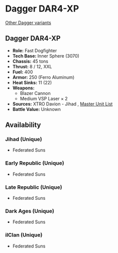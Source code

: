 # Dagger DAR4-XP 

[Other Dagger variants](../dagger.md) 

## Dagger DAR4-XP 

- **Role:** Fast Dogfighter 
- **Tech Base:** Inner Sphere (3070) 
- **Chassis:** 45 tons 
- **Thrust:** 8 / 12, XXL 
- **Fuel:** 400 
- **Armor:** 250 (Ferro Aluminum) 
- **Heat Sinks:** 11 (22) 
- **Weapons:** 
  - Blazer Cannon 
  - Medium VSP Laser × 2 
- **Sources:** XTRO Davion - Jihad , [Master Unit List](http://masterunitlist.info/Unit/Details/796) 
- **Battle Value:** Unknown 

## Availability 

### Jihad (Unique) 

- Federated Suns 

### Early Republic (Unique) 

- Federated Suns 

### Late Republic (Unique) 

- Federated Suns 

### Dark Ages (Unique) 

- Federated Suns 

### ilClan (Unique) 

- Federated Suns 

